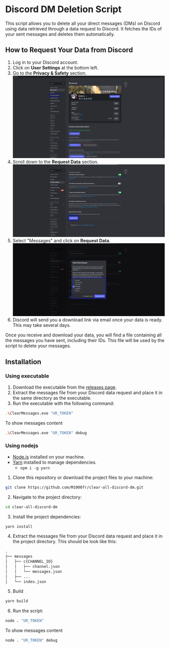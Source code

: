 # Discord DM Deletion Script

This script allows you to delete all your direct messages (DMs) on Discord using data retrieved through a data request to Discord. It fetches the IDs of your sent messages and deletes them automatically.

## How to Request Your Data from Discord

<!-- C:\Users\M1000\Desktop\ClearMessages\imgs\1.png C:\Users\M1000\Desktop\ClearMessages\imgs\2.png
C:\Users\M1000\Desktop\ClearMessages\imgs\3.png -->

1. Log in to your Discord account.
2. Click on **User Settings** at the bottom left.
3. Go to the **Privacy & Safety** section.
   ![User Settings](imgs/1.png)
4. Scroll down to the **Request Data** section.
   ![Privacy & Safety](imgs/2.png)
5. Select "Messages" and click on **Request Data**.
   ![Request Data](imgs/3.png)
6. Discord will send you a download link via email once your data is ready. This may take several days.

Once you receive and download your data, you will find a file containing all the messages you have sent, including their IDs. This file will be used by the script to delete your messages.

## Installation

### Using executable

1. Download the executable from the [releases page](https://github.com/M1000fr/ClearAllDiscordDM/releases).
2. Extract the messages file from your Discord data request and place it in the same directory as the executable.
3. Run the executable with the following command:

```bash
.\ClearMessages.exe "UR_TOKEN"
```

To show messages content

```bash
.\ClearMessages.exe "UR_TOKEN" debug
```

### Using nodejs

-   [Node.js](https://nodejs.org/en/) installed on your machine.
-   [Yarn](https://classic.yarnpkg.com/en/docs/install) installed to manage dependencies.
    -   `npm i -g yarn`

1. Clone this repository or download the project files to your machine:

```bash
git clone https://github.com/M1000fr/clear-all-discord-dm.git
```

2. Navigate to the project directory:

```bash
cd clear-all-discord-dm
```

3. Install the project dependencies:

```bash
yarn install
```

4. Extract the messages file from your Discord data request and place it in the project directory. This should be look like this:

```tree
.
├── messages
│   ├── c{CHANNEL_ID}
│   │   ├── channel.json
│   │   └── messages.json
│   ├── ...
│   └── index.json
```

5. Build

```bash
yarn build
```

6. Run the script:

```bash
node . "UR_TOKEN"
```

To show messages content

```bash
node . "UR_TOKEN" debug
```
